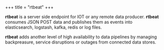 +++
title = "rtbeat"
+++


**rtbeat** is a server side endpoint for IOT or any remote data producer. **rtbeat** consumes JSON POST data and publishes them as events into elasticsearch, logstash, kafka, redis or log files.

**rtbeat** adds another level of high availability to data pipelines by managing backpreasure, service disruptions or outages from connected data stores.

<!--more-->


